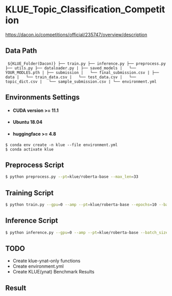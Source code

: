 # KLUE_Topic_Classification_Competition
https://dacon.io/competitions/official/235747/overview/description

## Data Path 


​```
${KLUE_Folder(Dacon)}
├── train.py
├── inference.py
├── preprocess.py
├── utils.py
├── dataloader.py
|
├── saved_models
|   └── YOUR_MODLES.pth
|
├── submission
|   └── final_submission.csv
|
├── data
|   └── train_data.csv
|   └── test_data.csv
|   └── topic_dict.csv
|   └── sample_submission.csv
|
└── environment.yml
​```


## Environments Settings
- #### CUDA version >= 11.1
- #### Ubuntu 18.04
- #### huggingface >= 4.8
```
$ conda env create -n klue --file environment.yml
$ conda activate klue
```

## Preprocess Script

```bash
$ python preprocess.py --pt=klue/roberta-base --max_len=33
```

## Training Script
```bash
$ python train.py --gpu=0 --amp --pt=klue/roberta-base --epochs=10 --batch_size=32 --exp_name=yours
```

## Inference Script
```bash
$ python inference.py --gpu=0 --amp --pt=klue/roberta-base --batch_size=32 --model_path=YOUR_PATH
```

## TODO
- Create klue-ynat-only functions 
- Create environment.yml
- Create KLUE(ynat) Benchmark Results

## Result


